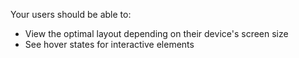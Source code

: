 Your users should be able to:

- View the optimal layout depending on their device's screen size
- See hover states for interactive elements
